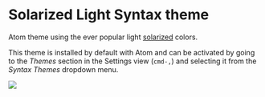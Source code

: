 # Solarized Light Syntax theme

Atom theme using the ever popular light [solarized] colors.

This theme is installed by default with Atom and can be activated by going to
the _Themes_ section in the Settings view (`cmd-,`) and selecting it from the
_Syntax Themes_ dropdown menu.

![](https://f.cloud.github.com/assets/671378/2264897/ea0d389c-9e78-11e3-8e85-e76b384de621.png)

[solarized]: http://ethanschoonover.com/solarized
